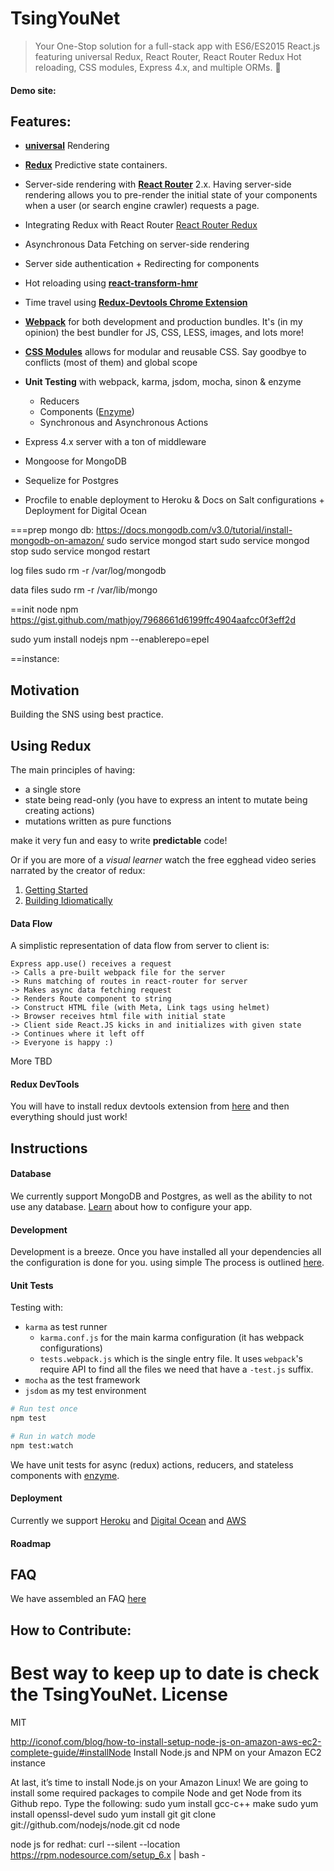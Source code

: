 # TsingYouNet

> Your One-Stop solution for a full-stack app with ES6/ES2015 React.js
 featuring universal Redux, React Router, React Router Redux Hot reloading, CSS modules, Express 4.x,
 and multiple ORMs. :rocket:


#### Demo site:


## Features:
- [**universal**](https://medium.com/@ghengeveld/isomorphism-vs-universal-javascript-4b47fb481beb#.4x2t3jlmx) Rendering
- [**Redux**](https://github.com/reactjs/redux) Predictive state containers.
- Server-side rendering with [**React Router**](https://github.com/reactjs/react-router) 2.x. Having server-side rendering allows you to pre-render the initial state of your components when a user (or search engine crawler) requests a page.
- Integrating Redux with React Router  [React Router Redux](https://github.com/reactjs/react-router-redux)
- Asynchronous Data Fetching on server-side rendering
- Server side authentication + Redirecting for components

- Hot reloading using [**react-transform-hmr**](https://github.com/gaearon/react-transform-hmr)
- Time travel using [**Redux-Devtools Chrome Extension**](https://github.com/zalmoxisus/redux-devtools-extension)
- [**Webpack**](https://github.com/webpack/webpack) for both development and production bundles. It's (in my opinion) the best bundler for JS, CSS, LESS, images, and lots more!
- [**CSS Modules**](https://github.com/css-modules/css-modules) allows for modular and reusable CSS. Say goodbye to conflicts (most of them) and global scope

- **Unit Testing** with webpack, karma, jsdom, mocha, sinon & enzyme
	- Reducers
	- Components ([Enzyme](http://airbnb.io/enzyme))
	- Synchronous and Asynchronous Actions

- Express 4.x server with a ton of middleware
- Mongoose for MongoDB
- Sequelize for Postgres
- Procfile to enable deployment to Heroku & Docs on Salt configurations + Deployment for Digital Ocean


===prep mongo db:
https://docs.mongodb.com/v3.0/tutorial/install-mongodb-on-amazon/
sudo service mongod start
sudo service mongod stop
sudo service mongod restart

log files
sudo rm -r /var/log/mongodb

data files
sudo rm -r /var/lib/mongo

==init node npm
https://gist.github.com/mathjoy/7968661d6199ffc4904aafcc0f3eff2d

sudo yum install nodejs npm --enablerepo=epel

==instance:

## Motivation

Building the SNS using best practice.

## Using Redux

The main principles of having:
- a single store
- state being read-only (you have to express an intent to mutate being creating actions)
- mutations written as pure functions

make it very fun and easy to write **predictable** code! 


Or if you are more of a *visual learner* watch the free egghead video series narrated by the creator of redux:

1. [Getting Started](https://egghead.io/series/getting-started-with-redux)
2. [Building Idiomatically](https://egghead.io/series/building-react-applications-with-idiomatic-redux)

#### Data Flow

A simplistic representation of data flow from server to client is:

```
Express app.use() receives a request
-> Calls a pre-built webpack file for the server
-> Runs matching of routes in react-router for server
-> Makes async data fetching request
-> Renders Route component to string
-> Construct HTML file (with Meta, Link tags using helmet)
-> Browser receives html file with initial state
-> Client side React.JS kicks in and initializes with given state
-> Continues where it left off
-> Everyone is happy :)
```

More TBD

#### Redux DevTools

You will have to install redux devtools extension from [here](https://github.com/zalmoxisus/redux-devtools-extension) and then everything should just work!

## Instructions

#### Database

We currently support MongoDB and Postgres, as well as the ability to not use any database. [Learn](docs/databases.md) about how to configure your app.

#### Development

Development is a breeze. Once you have installed all your dependencies all the configuration is done for you. using simple The process is outlined [here](docs/development.md).

#### Unit Tests

Testing with:
- `karma` as test runner
	- `karma.conf.js` for the main karma configuration (it has webpack configurations)
	- `tests.webpack.js` which is the single entry file. It uses `webpack`'s require API to find all the files we need that have a `-test.js` suffix.
- `mocha` as the test framework
- `jsdom` as my test environment

```bash
# Run test once
npm test

# Run in watch mode
npm test:watch
```

We have unit tests for async (redux) actions, reducers, and stateless components with [enzyme](http://airbnb.io/enzyme).

#### Deployment

Currently we support [Heroku](docs/deployment/Heroku.md) and [Digital Ocean](docs/deployment/DigitalOcean.md) and [AWS](docs/deployment/AWS.md)

#### Roadmap




## FAQ

We have assembled an FAQ [here](/docs/FAQ.md)



## How to Contribute:

Best way to keep up to date is check the TsingYouNet.
License
===============
MIT

http://iconof.com/blog/how-to-install-setup-node-js-on-amazon-aws-ec2-complete-guide/#installNode
Install Node.js and NPM on your Amazon EC2 instance

At last, it’s time to install Node.js on your Amazon Linux! We are going to install some required packages to compile Node and get Node from its Github repo. Type the following:
sudo yum install gcc-c++ make
sudo yum install openssl-devel
sudo yum install git
git clone git://github.com/nodejs/node.git
cd node

node js for redhat:
curl --silent --location https://rpm.nodesource.com/setup_6.x | bash -